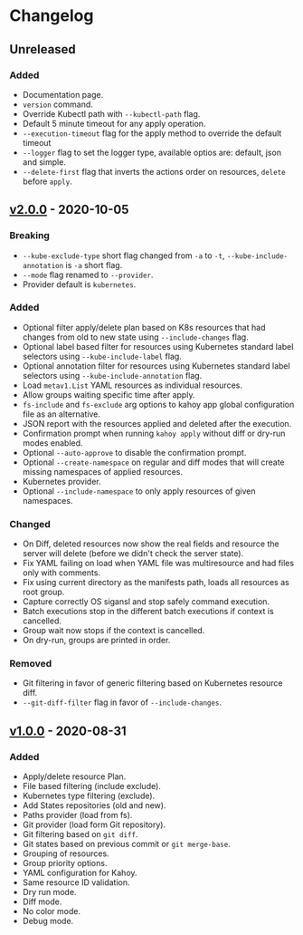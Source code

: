 # Changelog

## Unreleased

### Added

- Documentation page.
- `version` command.
- Override Kubectl path with `--kubectl-path` flag.
- Default 5 minute timeout for any apply operation.
- `--execution-timeout` flag for the apply method to override the default timeout
- `--logger` flag to set the logger type, available optios are: default, json and simple.
- `--delete-first` flag that inverts the actions order on resources, `delete` before `apply`.

## [v2.0.0] - 2020-10-05

### Breaking

- `--kube-exclude-type` short flag changed from `-a` to `-t`, `--kube-include-annotation` is `-a` short flag.
- `--mode` flag renamed to `--provider`.
- Provider default is `kubernetes`.

### Added

- Optional filter apply/delete plan based on K8s resources that had changes from old to new state using `--include-changes` flag.
- Optional label based filter for resources using Kubernetes standard label selectors using `--kube-include-label` flag.
- Optional annotation filter for resources using Kubernetes standard label selectors using `--kube-include-annotation` flag.
- Load `metav1.List` YAML resources as individual resources.
- Allow groups waiting specific time after apply.
- `fs-include` and `fs-exclude` arg options to kahoy app global configuration file as an alternative.
- JSON report with the resources applied and deleted after the execution.
- Confirmation prompt when running `kahoy apply` without diff or dry-run modes enabled.
- Optional `--auto-approve` to disable the confirmation prompt.
- Optional `--create-namespace` on regular and diff modes that will create missing namespaces of applied resources.
- Kubernetes provider.
- Optional `--include-namespace` to only apply resources of given namespaces.

### Changed

- On Diff, deleted resources now show the real fields and resource the server will delete (before we didn't check the server state).
- Fix YAML failing on load when YAML file was multiresource and had files only with comments.
- Fix using current directory as the manifests path, loads all resources as root group.
- Capture correctly OS sigansl and stop safely command execution.
- Batch executions stop in the different batch executions if context is cancelled.
- Group wait now stops if the context is cancelled.
- On dry-run, groups are printed in order.

### Removed

- Git filtering in favor of generic filtering based on Kubernetes resource diff.
- `--git-diff-filter` flag in favor of `--include-changes`.

## [v1.0.0] - 2020-08-31

### Added

- Apply/delete resource Plan.
- File based filtering (include exclude).
- Kubernetes type filtering (exclude).
- Add States repositories (old and new).
- Paths provider (load from fs).
- Git provider (load form Git repository).
- Git filtering based on `git diff`.
- Git states based on previous commit or `git merge-base`.
- Grouping of resources.
- Group priority options.
- YAML configuration for Kahoy.
- Same resource ID validation.
- Dry run mode.
- Diff mode.
- No color mode.
- Debug mode.

[unreleased]: https://github.com/slok/kahoy/compare/v2.0.0...HEAD
[v2.0.0]: https://github.com/slok/kahoy/compare/v1.0.0...v2.0.0
[v1.0.0]: https://github.com/slok/kahoy/releases/tag/v1.0.0
